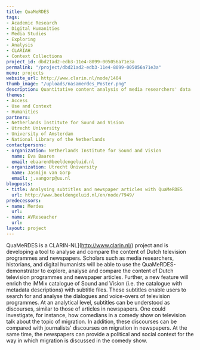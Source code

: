 ```yaml
---
title: QuaMeRDES
tags:
- Academic Research
- Digital Humanities
- Media Studies
- Exploring
- Analysis
- CLARIAH
- Context Collections
project_id: dbd21ad2-edb3-11e4-8099-005056a71e3a
permalink: "/project/dbd21ad2-edb3-11e4-8099-005056a71e3a"
menu: projects
website_url: http://www.clarin.nl/node/1404
thumb_image: "/uploads/nasamerdes_Poster.png"
description: Quantitative content analysis of media researchers' data
themes:
- Access
- Use and Context
- Humanities
partners:
- Netherlands Institute for Sound and Vision
- Utrecht University
- University of Amsterdam
- National Library of the Netherlands
contactpersons:
- organization: Netherlands Institute for Sound and Vision
  name: Eva Baaren
  email: ebaaren@beeldengeluid.nl
- organization: Utrecht University
  name: Jasmijn van Gorp
  email: j.vangorp@uu.nl
blogposts:
- title: Analysing subtitles and newspaper articles with QuaMeRDES
  url: http://www.beeldengeluid.nl/en/node/7949/
predecessors:
- name: Merdes
  url: 
- name: AVReseacher
  url: 
layout: project
---
```


QuaMeRDES is a CLARIN-NL](http://www.clarin.nl/) project and is developing a tool to analyse and compare the content of Dutch television programmes and newspapers. Scholars such as media researchers, historians, and digital humanists will be able to use the QuaMeRDES-demonstrator to explore, analyse and compare the content of Dutch television programmes and newspaper articles. Further, a new feature will enrich the iMMix catalogue of Sound and Vision (i.e. the catalogue with metadata descriptions) with subtitle files. These subtitles enable users to search for and analyse the dialogues and voice-overs of television programmes. At an analytical level, subtitles can be understood as discourses, similar to those of articles in newspapers. One could investigate, for instance, how comedians in a comedy show on television talk about the topic of migration. In addition, these discourses can be compared with journalists' discourses on migration in newspapers. At the same time, the newspapers can provide a political and social context for the way in which migration is discussed in the comedy show.
